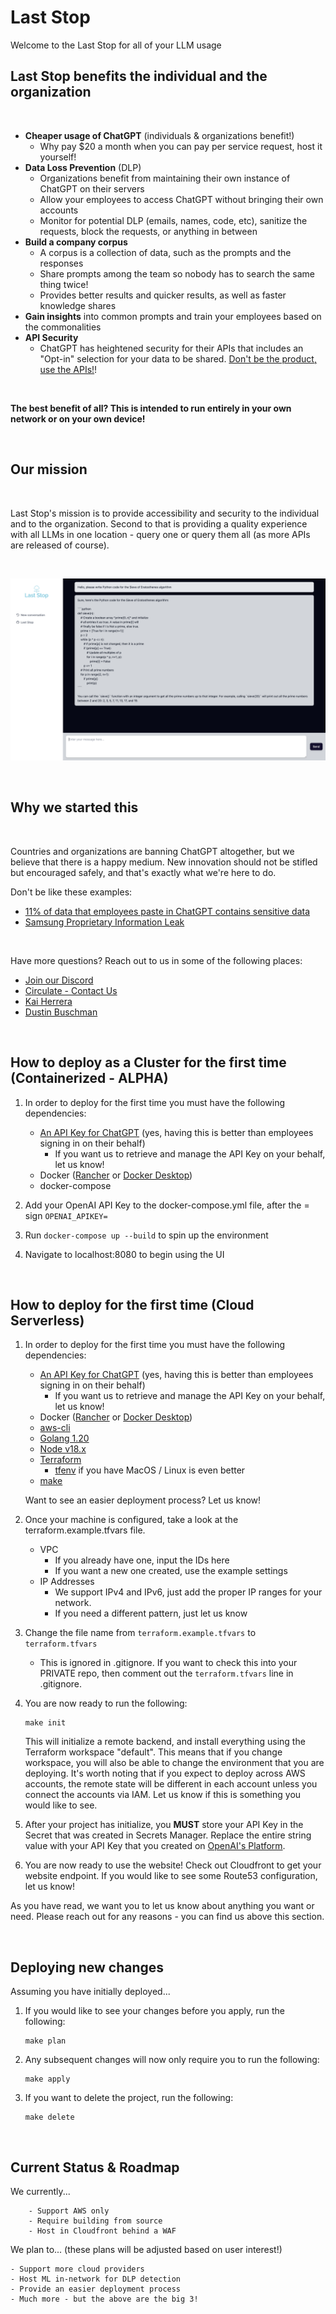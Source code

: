 # Last Stop 

Welcome to the Last Stop for all of your LLM usage

## Last Stop benefits the individual and the organization

<br />

- __Cheaper usage of ChatGPT__ (individuals & organizations benefit!)
    - Why pay $20 a month when you can pay per service request, host it yourself!
- __Data Loss Prevention__ (DLP)
    - Organizations benefit from maintaining their own instance of ChatGPT on their servers
    - Allow your employees to access ChatGPT without bringing their own accounts
    - Monitor for potential DLP (emails, names, code, etc), sanitize the requests, block the requests, or anything in between
- __Build a company corpus__
    - A corpus is a collection of data, such as the prompts and the responses
    - Share prompts among the team so nobody has to search the same thing twice!
    - Provides better results and quicker results, as well as faster knowledge shares
- __Gain insights__ into common prompts and train your employees based on the commonalities
- __API Security__
    - ChatGPT has heightened security for their APIs that includes an "Opt-in" selection for your data to be shared. [Don't be the product, use the APIs!](https://help.openai.com/en/articles/7039943-data-usage-for-consumer-services-faq)!

 <br />

__The best benefit of all? This is intended to run entirely in your own network or on your own device!__

<br />

## Our mission

<br />

Last Stop's mission is to provide accessibility and security to the individual and to the organization. Second to that is providing a quality experience with all LLMs in one location - query one or query them all (as more APIs are released of course).

<br />

![Example image of LLM functionality](assets/example.png)

<br />

## Why we started this

<br />

Countries and organizations are banning ChatGPT altogether, but we believe that there is a happy medium. New innovation should not be stifled but encouraged safely, and that's exactly what we're here to do.

Don't be like these examples:

- [11% of data that employees paste in ChatGPT contains sensitive data](https://www.csoonline.com/article/3691115/sharing-sensitive-business-data-with-chatgpt-could-be-risky.html)
- [Samsung Proprietary Information Leak](https://mashable.com/article/samsung-chatgpt-leak-details)

<br />

Have more questions? Reach out to us in some of the following places:
- [Join our Discord](https://discord.gg/J8S4SYBqsq)
- [Circulate - Contact Us](https://www.circulate.dev/contact)
- [Kai Herrera](https://www.linkedin.com/in/kai-herrera/)
- [Dustin Buschman](https://www.linkedin.com/in/dbuschman/)

<br />

## How to deploy as a Cluster for the first time (Containerized - ALPHA)

1. In order to deploy for the first time you must have the following dependencies:
    - [An API Key for ChatGPT](https://platform.openai.com/overview) (yes, having this is better than employees signing in on their behalf)
        - If you want us to retrieve and manage the API Key on your behalf, let us know! 
    - Docker ([Rancher](https://rancherdesktop.io/) or [Docker Desktop](https://docs.docker.com/desktop/))
    - docker-compose

1. Add your OpenAI API Key to the docker-compose.yml file, after the = sign `OPENAI_APIKEY=` 
1. Run `docker-compose up --build` to spin up the environment 
1. Navigate to localhost:8080 to begin using the UI


<br />

## How to deploy for the first time (Cloud Serverless)

1. In order to deploy for the first time you must have the following dependencies:
    - [An API Key for ChatGPT](https://platform.openai.com/overview) (yes, having this is better than employees signing in on their behalf)
        - If you want us to retrieve and manage the API Key on your behalf, let us know! 
    - Docker ([Rancher](https://rancherdesktop.io/) or [Docker Desktop](https://docs.docker.com/desktop/))
    - [aws-cli](https://aws.amazon.com/cli/)
    - [Golang 1.20](https://go.dev/doc/install)
    - [Node v18.x](https://nodejs.org/en)
    - [Terraform](https://developer.hashicorp.com/terraform/downloads?ajs_aid=bf5b0ec0-8e9f-4b0c-9e0b-1879f52fa26c&product_intent=terraform)
        - [tfenv](https://github.com/tfutils/tfenv) if you have MacOS / Linux is even better
    - [make](https://www.gnu.org/software/make/)

    Want to see an easier deployment process? Let us know! 

1. Once your machine is configured, take a look at the terraform.example.tfvars file.
    - VPC
        - If you already have one, input the IDs here
        - If you want a new one created, use the example settings
    - IP Addresses
        - We support IPv4 and IPv6, just add the proper IP ranges for your network.
        - If you need a different pattern, just let us know

1. Change the file name from `terraform.example.tfvars` to `terraform.tfvars`
    - This is ignored in .gitignore. If you want to check this into your PRIVATE repo, then comment out the `terraform.tfvars` line in .gitignore.

1. You are now ready to run the following:
    ```
    make init
    ```

    This will initialize a remote backend, and install everything using the Terraform workspace "default". This means that if you change workspace, you will also be able to change the environment that you are deploying. It's worth noting that if you expect to deploy across AWS accounts, the remote state will be different in each account unless you connect the accounts via IAM. Let us know if this is something you would like to see.

1. After your project has initialize, you __MUST__ store your API Key in the Secret that was created in Secrets Manager. Replace the entire string value with your API Key that you created on [OpenAI's Platform](https://platform.openai.com/overview).

1. You are now ready to use the website! Check out Cloudfront to get your website endpoint. If you would like to see some Route53 configuration, let us know! 

As you have read, we want you to let us know about anything you want or need. Please reach out for any reasons - you can find us above this section.

<br />

## Deploying new changes

Assuming you have initially deployed...

1. If you would like to see your changes before you apply, run the following:
    ```
    make plan
    ```

1. Any subsequent changes will now only require you to run the following:

    ```
    make apply
    ```

1. If you want to delete the project, run the following:
    ```
    make delete
    ```

<br />

## Current Status & Roadmap

We currently...
```
    - Support AWS only
    - Require building from source
    - Host in Cloudfront behind a WAF
```

We plan to... (these plans will be adjusted based on user interest!)
```
- Support more cloud providers
- Host ML in-network for DLP detection
- Provide an easier deployment process
- Much more - but the above are the big 3! 
```
